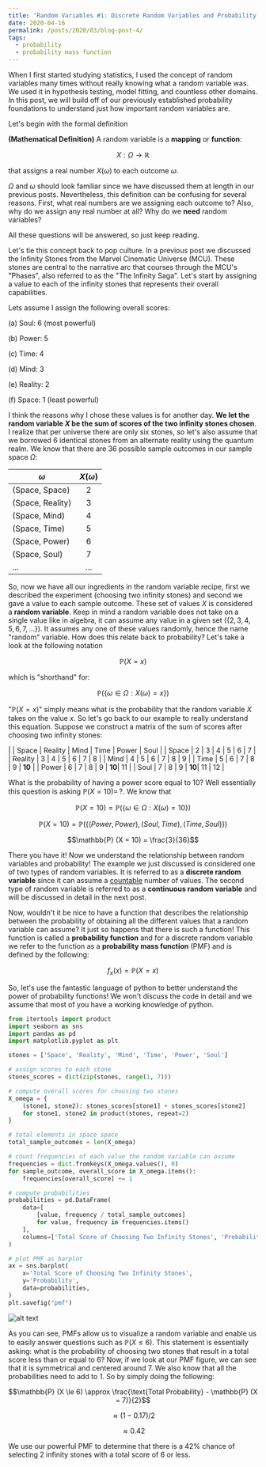 ```yaml
---
title: 'Random Variables #1: Discrete Random Variables and Probability Mass Functions'
date: 2020-04-16
permalink: /posts/2020/03/blog-post-4/
tags:
  - probability
  - probability mass function
---
```


When I first started studying statistics, I used the concept of 
random variables many times without really knowing what a random 
variable was. We used it in hypothesis testing, model fitting, 
and countless other domains. In this post, we will build off of 
our previously established probability foundations to understand 
just how important random variables are.

Let's begin with the formal definition 

**(Mathematical Definition)** A random variable is a **mapping** or **function**:

$$X: \Omega \rightarrow \mathbb{R}$$

that assigns a real number $X(\omega)$ to each outcome $\omega$.

$\Omega$ and $\omega$ should look familiar since we have discussed them at length in our previous posts. 
Nevertheless, this definition can be confusing for several reasons. First, what real numbers are we assigning each 
outcome to? Also, why do we assign any real number at all? Why do we **need** random variables?

All these questions will be answered, so just keep reading.

Let's tie this concept back to pop culture. In a previous post we discussed the Infinity Stones from the 
Marvel Cinematic Universe (MCU). These stones are central to the narrative arc that courses through the MCU's 
"Phases", also referred to as the "The Infinity Saga". Let's start by assigning a value to each of the 
infinity stones that represents their overall capabilities. 

Lets assume I assign the following overall scores: 

(a) Soul: 6 (most powerful)

(b) Power: 5

(c) Time: 4

(d) Mind: 3

(e) Reality: 2 

(f) Space: 1 (least powerful)

I think the reasons why I chose these values is for another day. 
**We let the random variable $X$ be the sum of scores of the two infinity stones chosen**. 
I realize that per universe there are only six stones, so let's also assume that we borrowed 6 identical 
stones from an alternate reality using the quantum realm. We know that there are 36 possible sample outcomes 
in our sample space $\Omega$:

| $\omega$          | $X(\omega)$   | 
| -------------     |:-------------:| 
| (Space, Space)    | 2             |
| (Space, Reality)  | 3             | 
| (Space, Mind)     | 4             | 
| (Space, Time)     | 5             |
| (Space, Power)    | 6             |
| (Space, Soul)     | 7             |
| ...               | ...           |

So, now we have all our ingredients in the random variable recipe, first we described the experiment 
(choosing two infinity stones) and second we gave a value to each sample outcome. These set of values 
$X$ is considered a **random variable**. Keep in mind a random variable does not take on a single 
value like in algebra, it can assume any value in a given set ($\{2, 3, 4, 5, 6, 7, ... \}$). It assumes 
any one of these values randomly, hence the name "random" variable. How does this relate back to probability? 
Let's take a look at the following notation

$$\mathbb{P} (X = x)$$

which is "shorthand" for:

$$\mathbb{P} ( \{ \omega \in \Omega: X(\omega) = x \})$$

"$\mathbb{P} (X = x)$" simply means what is the probability that the random variable $X$ takes on 
the value $x$. So let's go back to our example to really understand this equation. Suppose we construct 
a matrix of the sum of scores after choosing two infinity stones:

|         | Space   | Reality   | Mind  | Time  | Power | Soul |
| Space   | 2       | 3         | 4     | 5     | 6     | 7 |
| Reality | 3       | 4         | 5     | 6     | 7     | 8 |
| Mind    | 4       | 5         | 6     | 7     | 8     | 9 |
| Time    | 5       | 6         | 7     | 8     | 9     | **10** |
| Power   | 6       | 7         | 8     | 9     | **10**| 11 |
| Soul    | 7       | 8         | 9     | **10**| 11    | 12 |  

What is the probability of having a power score equal to 10? Well essentially this question 
is asking $\mathbb{P} (X = 10) = \, ?$. We know that

$$\mathbb{P} (X = 10) = \mathbb{P} (\{ \omega \in \Omega: X(\omega) = 10 \})$$

$$\mathbb{P} (X = 10) = \mathbb{P} (\{ (Power, Power), (Soul, Time), (Time, Soul) \})$$

$$\mathbb{P} (X = 10) = \frac{3}{36}$$

There you have it! Now we understand the relationship between random variables and probability! 
The example we just discussed is considered one of two types of random variables. 
It is referred to as a **discrete random variable** since it can assume a [countable](https://en.wikipedia.org/wiki/Countable_set) 
number of values. The second type of random variable is referred to as a **continuous random variable**
and will be discussed in detail in the next post.

Now, wouldn't it be nice to have a function that describes the relationship between the probability of 
obtaining all the different values that a random variable can assume? It just so happens that there is 
such a function! This function is called a **probability function** and for a discrete random variable 
we refer to the function as a **probability mass function** (PMF) and is defined by the following:

$$f_x (x) = \mathbb{P} (X = x)$$

So, let's use the fantastic language of python to better understand the power of probability functions! 
We won't discuss the code in detail and we assume that most of you have a working knowledge of python.

```python
from itertools import product
import seaborn as sns
import pandas as pd
import matplotlib.pyplot as plt

stones = ['Space', 'Reality', 'Mind', 'Time', 'Power', 'Soul']

# assign scores to each stone
stones_scores = dict(zip(stones, range(1, 7)))

# compute overall scores for choosing two stones
X_omega = {
    (stone1, stone2): stones_scores[stone1] + stones_scores[stone2]
    for stone1, stone2 in product(stones, repeat=2)
}

# total elements in space space
total_sample_outcomes = len(X_omega)

# count frequencies of each value the random variable can assume
frequencies = dict.fromkeys(X_omega.values(), 0)
for sample_outcome, overall_score in X_omega.items():
    frequencies[overall_score] += 1

# compute probabilities
probabilities = pd.DataFrame(
    data=[
        [value, frequency / total_sample_outcomes]
        for value, frequency in frequencies.items()
    ],
    columns=['Total Score of Choosing Two Infinity Stones', 'Probability']
)

# plot PMF as barplot
ax = sns.barplot(
    x='Total Score of Choosing Two Infinity Stones',
    y='Probability',
    data=probabilities,
)
plt.savefig("pmf")
```

![alt text](https://cmazzaanthony.github.io/images/pmf.png "PMF")

As you can see, PMFs allow us to visualize a random variable and enable us to easily answer questions such as 
$\mathbb{P} (X \le 6)$. This statement is essentially asking: what is the probability of choosing two stones 
that result in a total score less than or equal to 6? Now, if we look at our PMF figure, we can see that it is 
symmetrical and centered around 7. We also know that all the probabilities need to add to 1. So by simply doing 
the following:

$$\mathbb{P} (X \le 6) \approx \frac{\text{Total Probability} - \mathbb{P} (X = 7)}{2}$$

$$\approx (1 - 0.17) / 2 $$

$$\approx 0.42$$

We use our powerful PMF to determine that there is a 42% chance of selecting 2 infinity stones with a total score of 6 or less.
